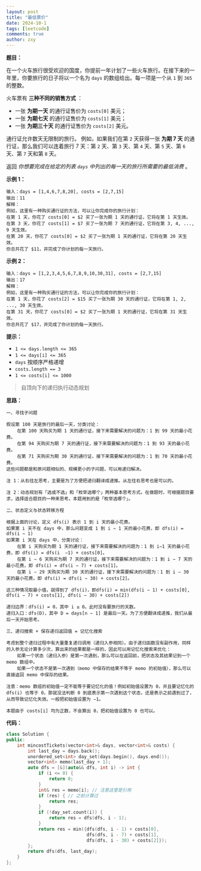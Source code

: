 ```yaml
---
layout: post
title: "最低票价"
date: 2024-10-1
tags: [leetcode]
comments: true
author: zxy
---
```


**题目：**

在一个火车旅行很受欢迎的国度，你提前一年计划了一些火车旅行。在接下来的一年里，你要旅行的日子将以一个名为 `days` 的数组给出。每一项是一个从 `1` 到 `365` 的整数。

火车票有 **三种不同的销售方式** ：

- 一张 **为期一天** 的通行证售价为 `costs[0]` 美元；
- 一张 **为期七天** 的通行证售价为 `costs[1]` 美元；
- 一张 **为期三十天** 的通行证售价为 `costs[2]` 美元。

通行证允许数天无限制的旅行。 例如，如果我们在第 `2` 天获得一张 **为期 7 天** 的通行证，那么我们可以连着旅行 7 天：第 `2` 天、第 `3` 天、第 `4` 天、第 `5` 天、第 `6` 天、第 `7` 天和第 `8` 天。

返回 *你想要完成在给定的列表 `days` 中列出的每一天的旅行所需要的最低消费* 。

**示例 1：**

```
输入：days = [1,4,6,7,8,20], costs = [2,7,15]
输出：11
解释： 
例如，这里有一种购买通行证的方法，可以让你完成你的旅行计划：
在第 1 天，你花了 costs[0] = $2 买了一张为期 1 天的通行证，它将在第 1 天生效。
在第 3 天，你花了 costs[1] = $7 买了一张为期 7 天的通行证，它将在第 3, 4, ..., 9 天生效。
在第 20 天，你花了 costs[0] = $2 买了一张为期 1 天的通行证，它将在第 20 天生效。
你总共花了 $11，并完成了你计划的每一天旅行。
```

**示例 2：**

```
输入：days = [1,2,3,4,5,6,7,8,9,10,30,31], costs = [2,7,15]
输出：17
解释：
例如，这里有一种购买通行证的方法，可以让你完成你的旅行计划： 
在第 1 天，你花了 costs[2] = $15 买了一张为期 30 天的通行证，它将在第 1, 2, ..., 30 天生效。
在第 31 天，你花了 costs[0] = $2 买了一张为期 1 天的通行证，它将在第 31 天生效。 
你总共花了 $17，并完成了你计划的每一天旅行。
```

**提示：**

- `1 <= days.length <= 365`
- `1 <= days[i] <= 365`
- `days` 按顺序严格递增
- `costs.length == 3`
- `1 <= costs[i] <= 1000`

> 自顶向下的递归执行动态规划

**思路：**

```
一、寻找子问题

假设第 100 天是旅行的最后一天，分类讨论：
	在第 100 天购买为期 1 天的通行证，接下来需要解决的问题为：1 到 99 天的最小花费。
	在第 94 天购买为期 7 天的通行证，接下来需要解决的问题为：1 到 93 天的最小花费。
	在第 71 天购买为期 30 天的通行证，接下来需要解决的问题为：1 到 70 天的最小花费。
这些问题都是和原问题相似的、规模更小的子问题，可以用递归解决。

注 1：从右往左思考，主要是为了方便把递归翻译成递推。从左往右思考也是可以的。

注 2：动态规划有「选或不选」和「枚举选哪个」两种基本思考方式。在做题时，可根据题目要求，选择适合题目的一种来思考。本题用到的是「枚举选哪个」。

二、状态定义与状态转移方程

根据上面的讨论，定义 dfs(i) 表示 1 到 i 天的最小花费。
如果第 i 天不在 days 中，那么问题变成 1 到 i − 1 天的最小花费，即 dfs(i) = dfs(i − 1)
如果第 i 天在 days 中，分类讨论：
	在第 i 天购买为期 1 天的通行证，接下来需要解决的问题为：1 到 i−1 天的最小花费，即 dfs(i) = dfs(i  −1) + costs[0]。
	在第 i − 6 天购买为期 7 天的通行证，接下来需要解决的问题为：1 到 i − 7 天的最小花费，即 dfs(i) = dfs(i − 7) + costs[1]。
	在第 i − 29 天购买为期 30 天的通行证，接下来需要解决的问题为：1 到 i − 30 天的最小花费，即 dfs(i) = dfs(i − 30) + costs[2]。

这三种情况取最小值，就得到了 dfs(i)，即dfs(i) = min(dfs(i − 1) + costs[0], dfs(i − 7) + costs[1], dfs(i − 30) + costs[2])

递归边界：dfs(i) = 0，其中 i ≤ 0。此时没有要旅行的天数。
递归入口：dfs(D)，其中 D = days[n − 1] 是最后一天。为了方便翻译成递推，我们从最后一天开始思考。

三、递归搜索 + 保存递归返回值 = 记忆化搜索

考虑到整个递归过程中有大量重复递归调用（递归入参相同）。由于递归函数没有副作用，同样的入参无论计算多少次，算出来的结果都是一样的，因此可以用记忆化搜索来优化：
	如果一个状态（递归入参）是第一次遇到，那么可以在返回前，把状态及其结果记到一个 memo 数组中。
	如果一个状态不是第一次遇到（memo 中保存的结果不等于 memo 的初始值），那么可以直接返回 memo 中保存的结果。

注意：memo 数组的初始值一定不能等于要记忆化的值！例如初始值设置为 0，并且要记忆化的 dfs(i) 也等于 0，那就没法判断 0 到底表示第一次遇到这个状态，还是表示之前遇到过了，从而导致记忆化失效。一般把初始值设置为 −1。

本题由于 costs[i] 均为正数，不会算出 0，把初始值设置为 0 也可以。
```

**代码：**

```cpp
class Solution {
public:
    int mincostTickets(vector<int>& days, vector<int>& costs) {
        int last_day = days.back();
        unordered_set<int> day_set(days.begin(), days.end());
        vector<int> memo(last_day + 1);
        auto dfs = [&](auto&& dfs, int i) -> int {
            if (i <= 0) {
                return 0;
            }
            int& res = memo[i]; // 注意这里是引用
            if (res) { // 之前计算过
                return res;
            }
            if (!day_set.count(i)) {
                return res = dfs(dfs, i - 1);
            }
            return res = min({dfs(dfs, i - 1) + costs[0],
                              dfs(dfs, i - 7) + costs[1],
                              dfs(dfs, i - 30) + costs[2]});
        };
        return dfs(dfs, last_day);
    }
};
```



